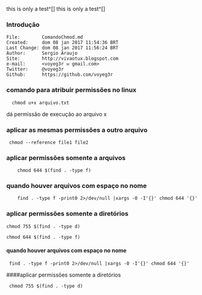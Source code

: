 this is only a test^[]
this is only a test^[]
### Introdução

    File:		 ComandoChmod.md
    Created:	 dom 08 jan 2017 11:54:36 BRT
    Last Change: dom 08 jan 2017 11:56:24 BRT
    Author:		 Sergio Araujo
    Site:		 http://vivaotux.blogspot.com
    e-mail:      <voyeg3r ✉ gmail.com>
    Twitter:	 @voyeg3r
    Github:      https://github.com/voyeg3r


### comando para atribuir permissões no linux

      chmod u+x arquivo.txt

dá permissão de execução ao arquivo x

### aplicar as mesmas permissões a outro arquivo

     chmod --reference file1 file2

### aplicar permissões somente a arquivos

		chmod 644 $(find . -type f)

### quando houver arquivos com espaço no nome

		find . -type f -print0 2>/dev/null |xargs -0 -I'{}' chmod 644 '{}'

### aplicar permissões somente a diretórios

    chmod 755 $(find . -type d)

    chmod 644 $(find . -type f)

#### quando houver arquivos com espaço no nome

     find . -type f -print0 2>/dev/null |xargs -0 -I'{}' chmod 644 '{}'

####aplicar permissões somente a diretórios

     chmod 755 $(find . -type d)


